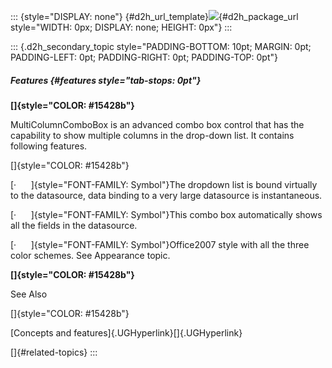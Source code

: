 ::: {style="DISPLAY: none"}
[](ms-xhelp:///?Id=d2h_url_template){#d2h_url_template}![](!package_url!){#d2h_package_url style="WIDTH: 0px; DISPLAY: none; HEIGHT: 0px"}
:::

::: {.d2h_secondary_topic style="PADDING-BOTTOM: 10pt; MARGIN: 0pt; PADDING-LEFT: 0pt; PADDING-RIGHT: 0pt; PADDING-TOP: 0pt"}
##### Features {#features style="tab-stops: 0pt"}

**[]{style="COLOR: #15428b"}** 

MultiColumnComboBox is an advanced combo box control that has the capability to show multiple columns in the drop-down list. It contains following features.

[]{style="COLOR: #15428b"} 

[·      ]{style="FONT-FAMILY: Symbol"}The dropdown list is bound virtually to the datasource, data binding to a very large datasource is instantaneous.

[·      ]{style="FONT-FAMILY: Symbol"}This combo box automatically shows all the fields in the datasource.

[·      ]{style="FONT-FAMILY: Symbol"}Office2007 style with all the three color schemes. See Appearance topic.

**[]{style="COLOR: #15428b"}** 

See Also

[]{style="COLOR: #15428b"} 

[Concepts and features]{.UGHyperlink}[]{.UGHyperlink}

[]{#related-topics}
:::
